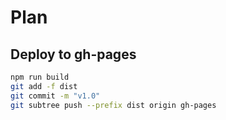 # Plan

## Deploy to gh-pages

```bash
npm run build
git add -f dist
git commit -m "v1.0"
git subtree push --prefix dist origin gh-pages
```
